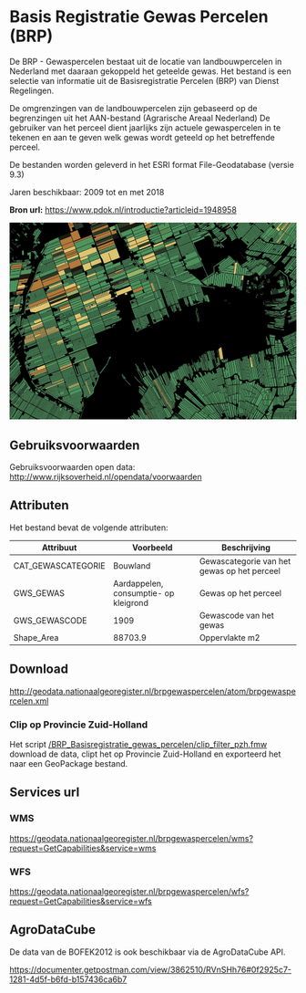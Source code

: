 # Basis Registratie Gewas Percelen (BRP)

De BRP - Gewaspercelen bestaat uit de locatie van landbouwpercelen in Nederland met daaraan gekoppeld het geteelde gewas. 
Het bestand is een selectie van informatie uit de Basisregistratie Percelen (BRP) van Dienst Regelingen. 

De omgrenzingen van de landbouwpercelen zijn gebaseerd op de begrenzingen uit het AAN-bestand (Agrarische Areaal Nederland)
De gebruiker van het perceel dient jaarlijks zijn actuele gewaspercelen in te tekenen en aan te geven welk gewas wordt geteeld op het betreffende perceel.

De bestanden worden geleverd in het ESRI format File-Geodatabase (versie 9.3)

Jaren beschikbaar: 2009 tot en met 2018

**Bron url:** https://www.pdok.nl/introductie?articleid=1948958

![](voorbeeld_brp.png)

## Gebruiksvoorwaarden

Gebruiksvoorwaarden open data:
http://www.rijksoverheid.nl/opendata/voorwaarden

## Attributen

Het bestand bevat de volgende attributen:

| Attribuut          | Voorbeeld | Beschrijving | 
|----------         |-----------|--------------|
|CAT_GEWASCATEGORIE | Bouwland  | Gewascategorie van het gewas op het perceel |
|GWS_GEWAS          | Aardappelen, consumptie- op kleigrond| Gewas op het perceel|
|GWS_GEWASCODE      | 1909 | Gewascode van het gewas|
| Shape_Area        | 88703.9 | Oppervlakte m2 | 

## Download
http://geodata.nationaalgeoregister.nl/brpgewaspercelen/atom/brpgewaspercelen.xml

### Clip op Provincie Zuid-Holland

Het script [/BRP_Basisregistratie_gewas_percelen/clip_filter_pzh.fmw](clip_filter_pzh.fmw) download de data, clipt het op Provincie Zuid-Holland en exporteerd het naar een GeoPackage bestand. 

## Services url

### WMS
https://geodata.nationaalgeoregister.nl/brpgewaspercelen/wms?request=GetCapabilities&service=wms

### WFS
https://geodata.nationaalgeoregister.nl/brpgewaspercelen/wfs?request=GetCapabilities&service=wfs


## AgroDataCube

De data van de BOFEK2012 is ook beschikbaar via de AgroDataCube API.

https://documenter.getpostman.com/view/3862510/RVnSHh76#0f2925c7-1281-4d5f-b6fd-b157436ca6b7